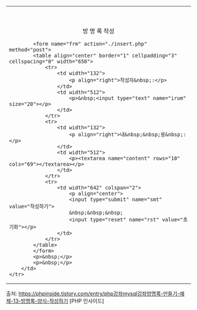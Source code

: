 <html>
<head>
</head>
<body>
<table border="0" cellpadding="0" cellspacing="0" width="700">
    <tr>
        <td width="700">
            <p>&nbsp;</p>
            <p align="center">방 명 록 작성</p>

            <form name="frm" action="./insert.php" method="post">
            <table align="center" border="1" cellpadding="3" cellspacing="0" width="650">
                <tr>
                    <td width="132">
                        <p align="right">작성자&nbsp;:</p>
                    </td>
                    <td width="512">
                        <p>&nbsp;<input type="text" name="irum" size="20"></p>
                    </td>
                </tr>
                <tr>
                    <td width="132">
                        <p align="right">내&nbsp;&nbsp;용&nbsp;:</p>
                    </td>
                    <td width="512">
                        <p><textarea name="content" rows="10" cols="69"></textarea></p>
                    </td>
                </tr>
                <tr>
                    <td width="642" colspan="2">
                        <p align="center">
                        <input type="submit" name="smt" value="작성하기">
                        &nbsp;&nbsp;&nbsp;
                        <input type="reset" name="rst" value="초기화"></p>
                    </td>
                </tr>
            </table>
            </form>
            <p>&nbsp;</p>
            <p>&nbsp;</p>
        </td>
    </tr>
</table>
</body>
</html>

출처: https://phpinside.tistory.com/entry/php강좌mysql강좌방명록-만들기-예제-13-방명록-양식-작성하기 [PHP 인사이드]
